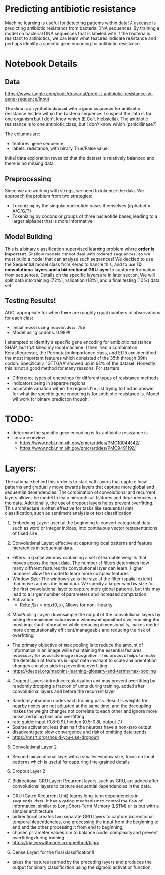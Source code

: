 # Predicting antibiotic resistance

Machine learning is useful for detecting patterns within data! A usecase is predicting antibiotic resistance from bacterial DNA sequences. 
By training a model on bacterial DNA sequences that is labeled with if the bacteria is resistant to antibiotics, we can learn what features indicate resistance and perhaps identify a specific gene encoding for antibiotic resistance. 

# Notebook Details
## Data
https://www.kaggle.com/code/drscarlat/predict-antibiotic-resistance-w-gene-sequence/input

The data is a synthetic dataset with a gene sequence for antibiotic resistance hidden within the bacteria sequence.
I suspect the data is for one organism but I don't know which (E.Coli, Klebsiella).
The antibiotic resistance is to one antibiotic class, but I don't know which (penicillinase?)

The columns are:
- features: gene sequence
- labels: resistance, with binary True/False value. 

Initial data exploration revealed that the dataset is relatively balanced and there is no missing data. 

## Preprocessing
Since we are working with strings, we need to tokenize the data. We approach the problem from two strategies:
- Tokenizing by the singular nucleotide bases themselves (alphabet =  A/C/G/T)
- Tokenizing by codons or groups of three nucleotide bases, leading to a larger alphabet that is more informative

## Model Building
This is a binary classification supervised learning problem where **order is important**. Shallow models cannot deal with ordered sequences, so we must build a model that can analyze such sequences! We decided to use the Sequential model class from Keras to handle this, and to use **1D convolutional layers and a bidirectional GRU layer** to capture information from sequences. Details on the specific layers are in later section. 
We will split data into training (72%), validation (18%), and a final testing (10%) data set. 


## Testing Results! 
AUC, appropriate for when there are roughly equal numbers of observations for each class
- Initial model using nucelotides: .755
- Model using codons: 0.989!!

I attempted to identify a specific gene encoding for antibiotic resistance SHAP, but that killed my local machine. 
I then tried a combination KerasRegressor, the PermutationImportance class, and ELI5 and identified the most important features which consisted of the 35th through 39th codon. Specifically, 'GTTGAA' showed up in 98% of the dataset. Honestly, this is not a good method for many reasons. For starters
- Difference types of encodings for different types of resistance methods
- indicators being in separate regions
- accetable variation within the regions
I'm just trying to find an answer for what the specific gene encoding is for antibiotic resistance is. 
Model wil work for binary prediction though. 


# TODO: 
- determine the specific gene encoding is for antibiotic resistance is
- literature review
    - https://www.ncbi.nlm.nih.gov/pmc/articles/PMC10044642/
    - https://www.ncbi.nlm.nih.gov/pmc/articles/PMC9491192/


# Layers:
The rationale behind this order is to start with layers that capture local patterns and gradually move towards layers that capture more global and sequential dependencies. The combination of convolutional and recurrent layers allows the model to learn hierarchical features and dependencies in the data. Additionally, the use of dropout layers helps prevent overfitting. This architecture is often effective for tasks like sequential data classification, such as sentiment analysis or text classification.

1. Embedding Layer: used at the beginning to convert categorical data, such as word or integer indices, into continuous vector representations of fixed size

2. Convolutional Layer: effective at capturing local patterns and feature hierarchies in sequential data.
- Filters: a spatial window containing a set of learnable weights that moves across the input data. The number of filters determines how many different features the convolutional layer can learn. Higher numbers allow the model to learn more complex features.
- Window Size: The window size is the size of the filter (spatial extent) that moves across the input data. We specify a larger window size for the first convolutional layer to capture more global patterns, but this may lead to a larger number of parameters and increased computation.
- Activation:
    - Relu: $f(x)=max(0,x)$, Allows for non-linearity

3. MaxPooling Layer: downsample the output of the convolutional layers by taking the maximum value over a window of specified size, retaining the most important information while reducing dimensionality, makes model more computationally efficient/manageable and reducing the risk of overfitting.
- The primary objective of max pooling is to reduce the amount of information in an image while maintaining the essential features necessary for accurate image recognition. This process helps to make the detection of features in input data invariant to scale and orientation changes and also aids in preventing overfitting.
- https://deepai.org/machine-learning-glossary-and-terms/max-pooling


4. Dropout Layers: introduce reularization and may prevent overfitting by randomly dropping a fraction of units during training. added after convolutional layers and before the recurrent layer
- Randomly abandon nodes each training pass. Result is weights for nearby nodes are not adjusted at the same time, and the decoupling makes the weight changes not correlate to each other and ignore more noise, reducing bias and overfitting
- rate guide: input (0.8-0.9), hidden (0.5-0.8), output (1)
- Sparse activation: less than half the neurons have a non-zero output
- disadvantages: slow convergence and risk of omitting data trends
- https://nnart.org/should-you-use-dropout/

5. Convolutional Layer 2
- Second convolutional layer with a smaller window size, focus on local patterns which is useful for capturing fine-grained details

6. Dropout Layer 2

5. Bidirectional GRU Layer: Recurrent layers, such as GRU, are added after convolutional layers to capture sequential dependencies in the data.
- GRU (Gated Recurrent Unit) learns long-term dependencies in sequential data. It has a gating mechanism to control the flow of information, similar to Long Short-Term Memory (LSTM) units but with a simpler architecture
- bidirectional creates two separate GRU layers to capture bidirectional temporal dependencies, one processing the input from the beginning to end and the other processing it from end to beginning, 
- chosen parameter values aim to balance model complexity and prevent overfitting during training
- https://paperswithcode.com/method/bigru


6. Dense Layer: for the final classification!!
- takes the features learned by the preceding layers and produces the output for binary classification using the sigmoid activation function.




